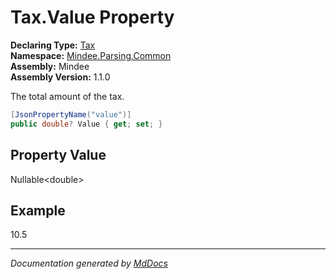 ﻿<!--  
  <auto-generated>   
    The contents of this file were generated by a tool.  
    Changes to this file may be list if the file is regenerated  
  </auto-generated>   
-->

# Tax.Value Property

**Declaring Type:** [Tax](../index.md)  
**Namespace:** [Mindee.Parsing.Common](../../index.md)  
**Assembly:** Mindee  
**Assembly Version:** 1.1.0

The total amount of the tax.

```csharp
[JsonPropertyName("value")]
public double? Value { get; set; }
```

## Property Value

Nullable\<double\>

## Example

10.5

___

*Documentation generated by [MdDocs](https://github.com/ap0llo/mddocs)*
